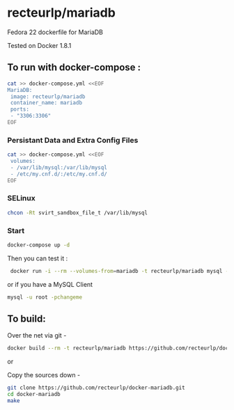 recteurlp/mariadb
=================

Fedora 22 dockerfile for MariaDB

Tested on Docker 1.8.1

## To run with docker-compose :

```bash
cat >> docker-compose.yml <<EOF
MariaDB:
 image: recteurlp/mariadb
 container_name: mariadb
 ports:
 - "3306:3306"
EOF
```

### Persistant Data and Extra Config Files

```bash
cat >> docker-compose.yml <<EOF
 volumes:
 - /var/lib/mysql:/var/lib/mysql
 - /etc/my.cnf.d/:/etc/my.cnf.d/
EOF
```

### SELinux

```bash
chcon -Rt svirt_sandbox_file_t /var/lib/mysql
```

### Start

```bash
docker-compose up -d
```

Then you can test it :

```bash
 docker run -i --rm --volumes-from=mariadb -t recteurlp/mariadb mysql -u root -pchangeme
```

or if you have a MySQL Client

```bash
mysql -u root -pchangeme
```

## To build:

Over the net via git -

```bash
docker build --rm -t recteurlp/mariadb https://github.com/recteurlp/docker-mariadb.git
```

or

Copy the sources down -

```bash
git clone https://github.com/recteurlp/docker-mariadb.git
cd docker-mariadb
make
```